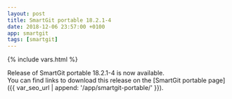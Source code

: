 ```yaml
---
layout: post
title: SmartGit portable 18.2.1-4
date: 2018-12-06 23:57:00 +0100
app: smartgit
tags: [smartgit]
---
```

{% include vars.html %}

Release of SmartGit portable 18.2.1-4 is now available.<br />
You can find links to download this release on the [SmartGit portable page]({{ var_seo_url | append: '/app/smartgit-portable/' }}).